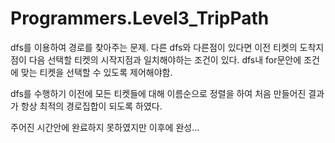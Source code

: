 # Programmers.Level3_TripPath

dfs를 이용하여 경로를 찾아주는 문제. 
다른 dfs와 다른점이 있다면 이전 티켓의 도착지점이 다음 선택할 티켓의 시작지점과 일치해야하는 조건이 있다.
dfs내 for문안에 조건에 맞는 티켓을 선택할 수 있도록 제어해야함.

dfs를 수행하기 이전에 모든 티켓들에 대해 이름순으로 정렬을 하여 처음 만들어진 결과가 항상 최적의 경로집합이 되도록 하였다.

주어진 시간안에 완료하지 못하였지만 이후에 완성...
